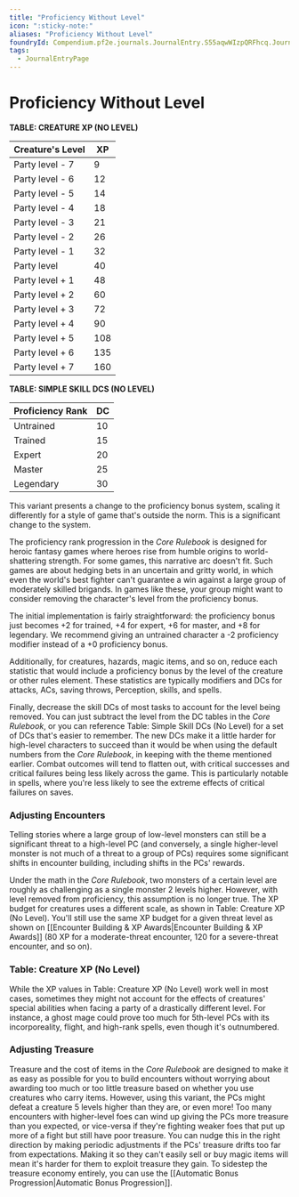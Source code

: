 ```yaml
---
title: "Proficiency Without Level"
icon: ":sticky-note:"
aliases: "Proficiency Without Level"
foundryId: Compendium.pf2e.journals.JournalEntry.S55aqwWIzpQRFhcq.JournalEntryPage.XH3xabCB01FiCRal
tags:
  - JournalEntryPage
---
```


# Proficiency Without Level
  

**TABLE: CREATURE XP (NO LEVEL)**
 
| **Creature's Level** | **XP** |
| --- | --- |
| Party level - 7 | 9 |
| Party level - 6 | 12 |
| Party level - 5 | 14 |
| Party level - 4 | 18 |
| Party level - 3 | 21 |
| Party level - 2 | 26 |
| Party level - 1 | 32 |
| Party level | 40 |
| Party level + 1 | 48 |
| Party level + 2 | 60 |
| Party level + 3 | 72 |
| Party level + 4 | 90 |
| Party level + 5 | 108 |
| Party level + 6 | 135 |
| Party level + 7 | 160 |

  

**TABLE: SIMPLE SKILL DCS (NO LEVEL)**
 
| **Proficiency Rank** | **DC** |
| --- | --- |
| Untrained | 10 |
| Trained | 15 |
| Expert | 20 |
| Master | 25 |
| Legendary | 30 |

This variant presents a change to the proficiency bonus system, scaling it differently for a style of game that's outside the norm. This is a significant change to the system.

The proficiency rank progression in the _Core Rulebook_ is designed for heroic fantasy games where heroes rise from humble origins to world-shattering strength. For some games, this narrative arc doesn't fit. Such games are about hedging bets in an uncertain and gritty world, in which even the world's best fighter can't guarantee a win against a large group of moderately skilled brigands. In games like these, your group might want to consider removing the character's level from the proficiency bonus.

The initial implementation is fairly straightforward: the proficiency bonus just becomes +2 for trained, +4 for expert, +6 for master, and +8 for legendary. We recommend giving an untrained character a -2 proficiency modifier instead of a +0 proficiency bonus.

Additionally, for creatures, hazards, magic items, and so on, reduce each statistic that would include a proficiency bonus by the level of the creature or other rules element. These statistics are typically modifiers and DCs for attacks, ACs, saving throws, Perception, skills, and spells.

Finally, decrease the skill DCs of most tasks to account for the level being removed. You can just subtract the level from the DC tables in the _Core Rulebook_, or you can reference Table: Simple Skill DCs (No Level) for a set of DCs that's easier to remember. The new DCs make it a little harder for high-level characters to succeed than it would be when using the default numbers from the _Core Rulebook_, in keeping with the theme mentioned earlier. Combat outcomes will tend to flatten out, with critical successes and critical failures being less likely across the game. This is particularly notable in spells, where you're less likely to see the extreme effects of critical failures on saves.

### Adjusting Encounters

Telling stories where a large group of low-level monsters can still be a significant threat to a high-level PC (and conversely, a single higher-level monster is not much of a threat to a group of PCs) requires some significant shifts in encounter building, including shifts in the PCs' rewards.

Under the math in the _Core Rulebook_, two monsters of a certain level are roughly as challenging as a single monster 2 levels higher. However, with level removed from proficiency, this assumption is no longer true. The XP budget for creatures uses a different scale, as shown in Table: Creature XP (No Level). You'll still use the same XP budget for a given threat level as shown on [[Encounter Building & XP Awards|Encounter Building & XP Awards]] (80 XP for a moderate-threat encounter, 120 for a severe-threat encounter, and so on).

### Table: Creature XP (No Level)

While the XP values in Table: Creature XP (No Level) work well in most cases, sometimes they might not account for the effects of creatures' special abilities when facing a party of a drastically different level. For instance, a ghost mage could prove too much for 5th-level PCs with its incorporeality, flight, and high-rank spells, even though it's outnumbered.

### Adjusting Treasure

Treasure and the cost of items in the _Core Rulebook_ are designed to make it as easy as possible for you to build encounters without worrying about awarding too much or too little treasure based on whether you use creatures who carry items. However, using this variant, the PCs might defeat a creature 5 levels higher than they are, or even more! Too many encounters with higher-level foes can wind up giving the PCs more treasure than you expected, or vice-versa if they're fighting weaker foes that put up more of a fight but still have poor treasure. You can nudge this in the right direction by making periodic adjustments if the PCs' treasure drifts too far from expectations. Making it so they can't easily sell or buy magic items will mean it's harder for them to exploit treasure they gain. To sidestep the treasure economy entirely, you can use the [[Automatic Bonus Progression|Automatic Bonus Progression]].
